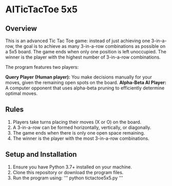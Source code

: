 # AITicTacToe 5x5
## Overview
This is an advanced Tic Tac Toe game: instead of just achieving one 3-in-a-row, the goal is to achieve as many 3-in-a-row combinations as possible on a 5x5 board. The game ends when only one position is left unoccupied. The winner is the player with the highest number of 3-in-a-row combinations.

The program features two players:

**Query Player (Human player):** You make decisions manually for your moves, given the remaining open spots on the board.
**Alpha-Beta AI Player:** A computer opponent that uses alpha-beta pruning to efficiently determine optimal moves.

## Rules
1. Players take turns placing their moves (X or O) on the board.
2. A 3-in-a-row can be formed horizontally, vertically, or diagonally.
3. The game ends when there is only one open space remaining.
4. The winner is the player with the most 3-in-a-row combinations.

## Setup and Installation
1. Ensure you have Python 3.7+ installed on your machine.
2. Clone this repository or download the program files.
3. Run the program using: ''' python tictactoe5x5.py '''

